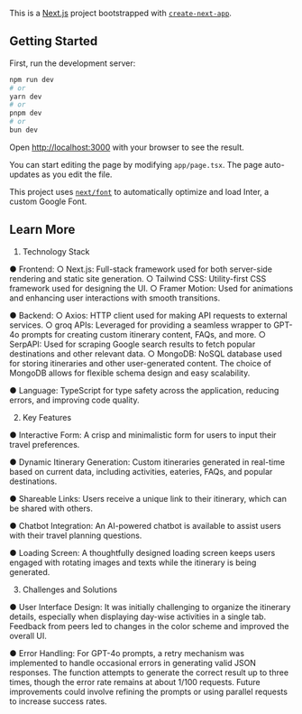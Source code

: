 This is a [Next.js](https://nextjs.org/) project bootstrapped with [`create-next-app`](https://github.com/vercel/next.js/tree/canary/packages/create-next-app).

## Getting Started

First, run the development server:

```bash
npm run dev
# or
yarn dev
# or
pnpm dev
# or
bun dev
```

Open [http://localhost:3000](http://localhost:3000) with your browser to see the result.

You can start editing the page by modifying `app/page.tsx`. The page auto-updates as you edit the file.

This project uses [`next/font`](https://nextjs.org/docs/basic-features/font-optimization) to automatically optimize and load Inter, a custom Google Font.

## Learn More

1. Technology Stack

● Frontend:
○ Next.js: Full-stack framework used for both server-side rendering and static site generation.
○ Tailwind CSS: Utility-first CSS framework used for designing the UI.
○ Framer Motion: Used for animations and enhancing user interactions with smooth transitions.

● Backend:
○ Axios: HTTP client used for making API requests to external services.
○ groq APIs: Leveraged for providing a seamless wrapper to GPT-4o prompts for creating custom
itinerary content, FAQs, and more.
○ SerpAPI: Used for scraping Google search results to fetch popular destinations and other relevant data.
○ MongoDB: NoSQL database used for storing itineraries and other user-generated content. The choice of
MongoDB allows for flexible schema design and easy scalability.

● Language: TypeScript for type safety across the application, reducing errors, and improving code quality.

2. Key Features
   
● Interactive Form: A crisp and minimalistic form for users to input their travel preferences.

● Dynamic Itinerary Generation: Custom itineraries generated in real-time based on current data, including
activities, eateries, FAQs, and popular destinations.

● Shareable Links: Users receive a unique link to their itinerary, which can be shared with others.

● Chatbot Integration: An AI-powered chatbot is available to assist users with their travel planning questions.

● Loading Screen: A thoughtfully designed loading screen keeps users engaged with rotating images and texts
while the itinerary is being generated.

3. Challenges and Solutions
   
● User Interface Design: It was initially challenging to organize the itinerary details, especially when displaying
day-wise activities in a single tab. Feedback from peers led to changes in the color scheme and improved the
overall UI.

● Error Handling: For GPT-4o prompts, a retry mechanism was implemented to handle occasional errors in
generating valid JSON responses. The function attempts to generate the correct result up to three times, though the
error rate remains at about 1/100 requests. Future improvements could involve refining the prompts or using
parallel requests to increase success rates.
